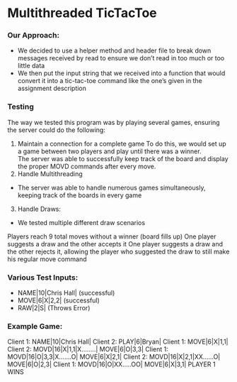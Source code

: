 
# Multithreaded TicTacToe
### Our Approach:
 - We decided to use a helper method and header file to break down messages received by read to ensure we don’t read in too much or too little data
 - We then put the input string that we received into a function that would convert it into a tic-tac-toe command like the one’s given in the assignment description

### Testing
The way we tested this program was by playing several games, ensuring the server could do the following:
1. Maintain a connection for a complete game
	To do this, we would set up a game between two players and play until there was a winner.<br>
	The server was able to successfully keep track of the board and display the proper MOVD commands after every move.
2. Handle Multithreading
-	The server was able to handle numerous games simultaneously, keeping track of the boards in every game
3. Handle Draws:
-	We tested multiple different draw scenarios


Players reach 9 total moves without a winner (board fills up)
One player suggests a draw and the other accepts it
One player suggests a draw and the other rejects it, allowing the player who suggested the draw to still make his regular move command

### Various Test Inputs:
- NAME|10|Chris Hall| (successful)
- MOVE|6|X|2,2| (successful)
- RAW|2|S| (Throws Error)

### Example Game:
Client 1: NAME|10|Chris Hall|
Client 2: PLAY|6|Bryan|
Client 1: MOVE|6|X|1,1|
Client 2: MOVD|16|X|1,1|X……..|
	MOVE|6|O|3,3|
Client 1: MOVD|16|O|3,3|X…….O|
	MOVE|6|X|2,1|
Client 2: MOVD|16|X|2,1|XX……O|
	MOVE|6|O|2,3|
Client 1: MOVD|16|O|XX…..OO|
	MOVE|6|X|3,1|
PLAYER 1 WINS
